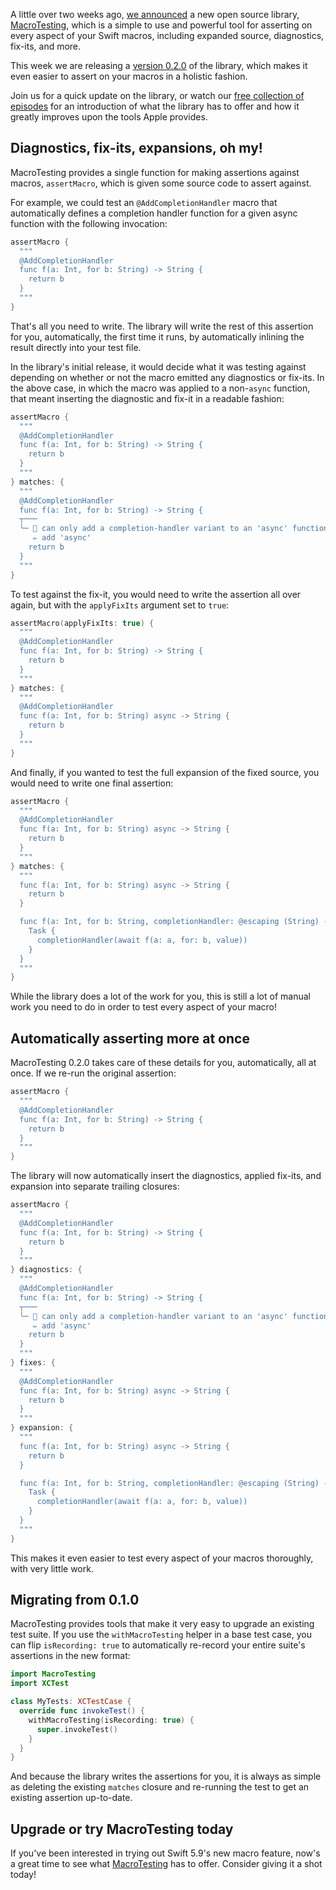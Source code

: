 A little over two weeks ago, [we announced][macro-testing-announcement] a new open source library,
[MacroTesting][gh-macro-testing], which is a simple to use and powerful tool for asserting on every
aspect of your Swift macros, including expanded source, diagnostics, fix-its, and more.

This week we are releasing a [version 0.2.0][gh-macro-testing-020] of the library, which makes it
even easier to assert on your macros in a holistic fashion.

Join us for a quick update on the library, or watch our
[free collection of episodes][macros-collection] for an introduction of what the library has to
offer and how it greatly improves upon the tools Apple provides.

[macros-collection]: /collections/macros
[macro-testing-announcement]: /blog/posts/114-a-new-tool-for-testing-macros-in-swift
[gh-macro-testing]: https://github.com/pointfreeco/swift-macro-testing
[gh-macro-testing-020]: https://github.com/pointfreeco/swift-macro-testing/releases/0.2.0

## Diagnostics, fix-its, expansions, oh my!

MacroTesting provides a single function for making assertions against macros, `assertMacro`, which
is given some source code to assert against.

For example, we could test an `@AddCompletionHandler` macro that automatically defines a completion
handler function for a given async function with the following invocation:

```swift
assertMacro {
  """
  @AddCompletionHandler
  func f(a: Int, for b: String) -> String {
    return b
  }
  """
}
```

That's all you need to write. The library will write the rest of this assertion for you,
automatically, the first time it runs, by automatically inlining the result directly into your test
file.

In the library's initial release, it would decide what it was testing against depending on whether
or not the macro emitted any diagnostics or fix-its. In the above case, in which the macro was
applied to a non-`async` function, that meant inserting the diagnostic and fix-it in a readable
fashion:

```swift
assertMacro {
  """
  @AddCompletionHandler
  func f(a: Int, for b: String) -> String {
    return b
  }
  """
} matches: {
  """
  @AddCompletionHandler
  func f(a: Int, for b: String) -> String {
  ┬───
  ╰─ 🛑 can only add a completion-handler variant to an 'async' function
     ✏️ add 'async'
    return b
  }
  """
}
```

To test against the fix-it, you would need to write the assertion all over again, but with the
`applyFixIts` argument set to `true`:

```swift
assertMacro(applyFixIts: true) {
  """
  @AddCompletionHandler
  func f(a: Int, for b: String) -> String {
    return b
  }
  """
} matches: {
  """
  @AddCompletionHandler
  func f(a: Int, for b: String) async -> String {
    return b
  }
  """
}
```

And finally, if you wanted to test the full expansion of the fixed source, you would need to write
one final assertion:

```swift
assertMacro {
  """
  @AddCompletionHandler
  func f(a: Int, for b: String) async -> String {
    return b
  }
  """
} matches: {
  """
  func f(a: Int, for b: String) async -> String {
    return b
  }

  func f(a: Int, for b: String, completionHandler: @escaping (String) -> Void) {
    Task {
      completionHandler(await f(a: a, for: b, value))
    }
  }
  """
}
```

While the library does a lot of the work for you, this is still a lot of manual work you need to do
in order to test every aspect of your macro!

## Automatically asserting more at once

MacroTesting 0.2.0 takes care of these details for you, automatically, all at once. If we re-run the
original assertion:

```swift
assertMacro {
  """
  @AddCompletionHandler
  func f(a: Int, for b: String) -> String {
    return b
  }
  """
}
```

The library will now automatically insert the diagnostics, applied fix-its, and expansion into
separate trailing closures:

```swift
assertMacro {
  """
  @AddCompletionHandler
  func f(a: Int, for b: String) -> String {
    return b
  }
  """
} diagnostics: {
  """
  @AddCompletionHandler
  func f(a: Int, for b: String) -> String {
  ┬───
  ╰─ 🛑 can only add a completion-handler variant to an 'async' function
     ✏️ add 'async'
    return b
  }
  """
} fixes: {
  """
  @AddCompletionHandler
  func f(a: Int, for b: String) async -> String {
    return b
  }
  """
} expansion: {
  """
  func f(a: Int, for b: String) async -> String {
    return b
  }

  func f(a: Int, for b: String, completionHandler: @escaping (String) -> Void) {
    Task {
      completionHandler(await f(a: a, for: b, value))
    }
  }
  """
}
```

This makes it even easier to test every aspect of your macros thoroughly, with very little work.

## Migrating from 0.1.0

MacroTesting provides tools that make it very easy to upgrade an existing test suite. If you use the
`withMacroTesting` helper in a base test case, you can flip `isRecording: true` to automatically
re-record your entire suite's assertions in the new format:

```swift
import MacroTesting
import XCTest

class MyTests: XCTestCase {
  override func invokeTest() {
    withMacroTesting(isRecording: true) {
      super.invokeTest()
    }
  }
}
```

And because the library writes the assertions for you, it is always as simple as deleting the
existing `matches` closure and re-running the test to get an existing assertion up-to-date.

## Upgrade or try MacroTesting today

If you've been interested in trying out Swift 5.9's new macro feature, now's a great time to see
what [MacroTesting][gh-macro-testing] has to offer. Consider giving it a shot today!

[gh-macro-testing]: http://github.com/pointfreeco/swift-macro-testing
